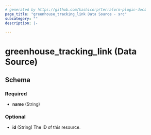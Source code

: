 ```yaml
---
# generated by https://github.com/hashicorp/terraform-plugin-docs
page_title: "greenhouse_tracking_link Data Source - src"
subcategory: ""
description: |-
  
---
```


# greenhouse_tracking_link (Data Source)





<!-- schema generated by tfplugindocs -->
## Schema

### Required

- **name** (String)

### Optional

- **id** (String) The ID of this resource.


